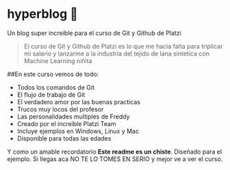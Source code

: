 # hyperblog  💜
Un blog super increible para el curso de Git y Github de Platzi
>El curso de Git y Github de Platzi es lo que me hacia falta para triplicar mi salario  y lanzarme a la industria del tejido de lana sintetica con Machine Learning
>niñita

##En este curso vemos de todo:
* Todos los comandos de Git
* El flujo de trabajo de Git
* El verdadero amor por las buenas practicas
* Trucos muy locos del profesor
* Las personalidades multiples de Freddy
* Creado por el increible Platzi Team
* Incluye ejemplos en Windows, Linux y Mac
* Disponible para todas las edades

Y como un amable recordatorio **Este readme es un chiste**. Diseñado para el ejemplo. Si llegas aca NO TE LO TOMES EN SERIO y mejor ve a ver el curso.
